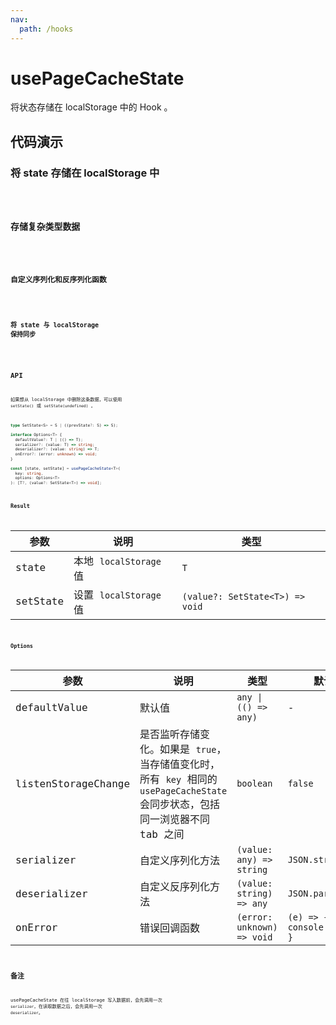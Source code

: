 ```yaml
---
nav:
  path: /hooks
---
```


# usePageCacheState

将状态存储在 localStorage 中的 Hook 。

## 代码演示

### 将 state 存储在 localStorage 中

<code src="./demo/demo1.tsx" />

### 存储复杂类型数据

<code src="./demo/demo2.tsx" />

### 自定义序列化和反序列化函数

<code src="./demo/demo3.tsx" />

### 将 state 与 localStorage 保持同步

<code src="./demo/demo4.tsx" />

## API

如果想从 localStorage 中删除这条数据，可以使用 `setState()` 或 `setState(undefined)` 。

```typescript
type SetState<S> = S | ((prevState?: S) => S);

interface Options<T> {
  defaultValue?: T | (() => T);
  serializer?: (value: T) => string;
  deserializer?: (value: string) => T;
  onError?: (error: unknown) => void;
}

const [state, setState] = usePageCacheState<T>(
  key: string,
  options: Options<T>
): [T?, (value?: SetState<T>) => void];
```

### Result

| 参数     | 说明                   | 类型                            |
| -------- | ---------------------- | ------------------------------- |
| state    | 本地 `localStorage` 值 | `T`                             |
| setState | 设置 `localStorage` 值 | `(value?: SetState<T>) => void` |

### Options

| 参数                | 说明                                                                                                                           | 类型                       | 默认值                        |
| ------------------- | ------------------------------------------------------------------------------------------------------------------------------ | -------------------------- | ----------------------------- |
| defaultValue        | 默认值                                                                                                                         | `any \| (() => any)`       | -                             |
| listenStorageChange | 是否监听存储变化。如果是 `true`，当存储值变化时，所有 `key` 相同的 `usePageCacheState` 会同步状态，包括同一浏览器不同 tab 之间 | `boolean`                  | `false`                       |
| serializer          | 自定义序列化方法                                                                                                               | `(value: any) => string`   | `JSON.stringify`              |
| deserializer        | 自定义反序列化方法                                                                                                             | `(value: string) => any`   | `JSON.parse`                  |
| onError             | 错误回调函数                                                                                                                   | `(error: unknown) => void` | `(e) => { console.error(e) }` |

## 备注

usePageCacheState 在往 localStorage 写入数据前，会先调用一次 `serializer`，在读取数据之后，会先调用一次 `deserializer`。
